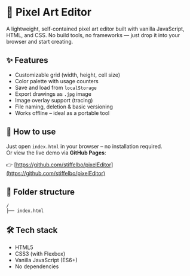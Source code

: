 # 🎨 Pixel Art Editor

A lightweight, self-contained pixel art editor built with vanilla JavaScript, HTML, and CSS. No build tools, no frameworks — just drop it into your browser and start creating.

## ✨ Features

- Customizable grid (width, height, cell size)
- Color palette with usage counters
- Save and load from `localStorage`
- Export drawings as `.jpg` image
- Image overlay support (tracing)
- File naming, deletion & basic versioning
- Works offline – ideal as a portable tool

## 🚀 How to use

Just open `index.html` in your browser – no installation required.  
Or view the live demo via **GitHub Pages**:

👉 [https://github.com/stiffelbo/pixelEditor](https://github.com/stiffelbo/pixelEditor)

## 📂 Folder structure

```
/
├── index.html

```

## 🛠️ Tech stack

- HTML5
- CSS3 (with Flexbox)
- Vanilla JavaScript (ES6+)
- No dependencies